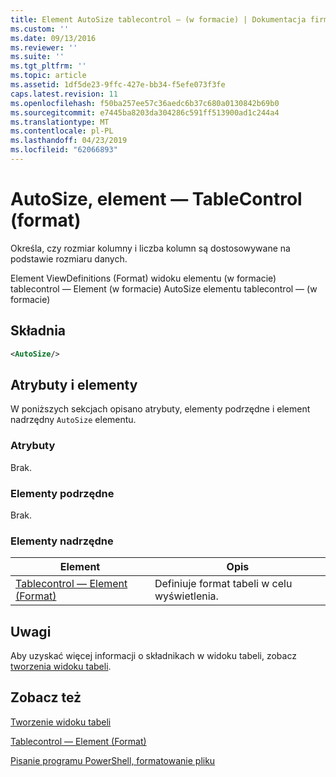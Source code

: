 ```yaml
---
title: Element AutoSize tablecontrol — (w formacie) | Dokumentacja firmy Microsoft
ms.custom: ''
ms.date: 09/13/2016
ms.reviewer: ''
ms.suite: ''
ms.tgt_pltfrm: ''
ms.topic: article
ms.assetid: 1df5de23-9ffc-427e-bb34-f5efe073f3fe
caps.latest.revision: 11
ms.openlocfilehash: f50ba257ee57c36aedc6b37c680a0130842b69b0
ms.sourcegitcommit: e7445ba8203da304286c591ff513900ad1c244a4
ms.translationtype: MT
ms.contentlocale: pl-PL
ms.lasthandoff: 04/23/2019
ms.locfileid: "62066893"
---
```

# <a name="autosize-element-for-tablecontrol-format"></a>AutoSize, element — TableControl (format)

Określa, czy rozmiar kolumny i liczba kolumn są dostosowywane na podstawie rozmiaru danych.

Element ViewDefinitions (Format) widoku elementu (w formacie) tablecontrol — Element (w formacie) AutoSize elementu tablecontrol — (w formacie)

## <a name="syntax"></a>Składnia

```xml
<AutoSize/>
```

## <a name="attributes-and-elements"></a>Atrybuty i elementy

W poniższych sekcjach opisano atrybuty, elementy podrzędne i element nadrzędny `AutoSize` elementu.

### <a name="attributes"></a>Atrybuty

Brak.

### <a name="child-elements"></a>Elementy podrzędne

Brak.

### <a name="parent-elements"></a>Elementy nadrzędne

|Element|Opis|
|-------------|-----------------|
|[Tablecontrol — Element (Format)](./tablecontrol-element-format.md)|Definiuje format tabeli w celu wyświetlenia.|

## <a name="remarks"></a>Uwagi

Aby uzyskać więcej informacji o składnikach w widoku tabeli, zobacz [tworzenia widoku tabeli](./creating-a-table-view.md).

## <a name="see-also"></a>Zobacz też

[Tworzenie widoku tabeli](./creating-a-table-view.md)

[Tablecontrol — Element (Format)](./tablecontrol-element-format.md)

[Pisanie programu PowerShell, formatowanie pliku](./writing-a-powershell-formatting-file.md)
